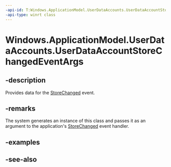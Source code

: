 ```yaml
---
-api-id: T:Windows.ApplicationModel.UserDataAccounts.UserDataAccountStoreChangedEventArgs
-api-type: winrt class
---
```


<!-- Class syntax.
public class UserDataAccountStoreChangedEventArgs : Windows.ApplicationModel.UserDataAccounts.IUserDataAccountStoreChangedEventArgs
-->

# Windows.ApplicationModel.UserDataAccounts.UserDataAccountStoreChangedEventArgs

## -description
Provides data for the [StoreChanged](userdataaccountstore_storechanged.md) event.

## -remarks
The system generates an instance of this class and passes it as an argument to the application's [StoreChanged](userdataaccountstore_storechanged.md) event handler.

## -examples

## -see-also
